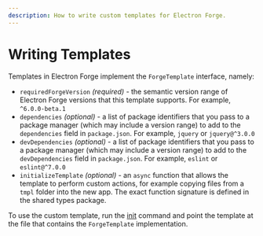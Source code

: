```yaml
---
description: How to write custom templates for Electron Forge.
---
```


# Writing Templates

Templates in Electron Forge implement the `ForgeTemplate` interface, namely:

* `requiredForgeVersion` _(required)_ - the semantic version range of Electron Forge versions that this template supports. For example, `^6.0.0-beta.1`
* `dependencies` _(optional)_ - a list of package identifiers that you pass to a package manager (which may include a version range) to add to the `dependencies` field in `package.json`. For example, `jquery` or `jquery@^3.0.0`&#x20;
* `devDependencies` _(optional)_ - a list of package identifiers that you pass to a package manager (which may include a version range) to add to the `devDependencies` field in `package.json`. For example, `eslint` or `eslint@^7.0.0`&#x20;
* `initializeTemplate` _(optional)_ - an `async` function that allows the template to perform custom actions, for example copying files from a `tmpl` folder into the new app. The exact function signature is defined in the shared types package.

To use the custom template, run the [init](../../start-here/cli.md#init) command and point the template at the file that contains the `ForgeTemplate` implementation.
